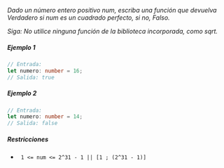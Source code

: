 _Dado un número entero positivo num, escriba una función que devuelva Verdadero si num es un cuadrado perfecto, si no, Falso._

_Siga: No utilice ninguna función de la biblioteca incorporada, como sqrt._

##### Ejemplo 1

```typescript
// Entrada:
let numero: number = 16;
// Salida: true
```

##### Ejemplo 2

```typescript
// Entrada:
let numero: number = 14;
// Salida: false
```

##### Restricciones

- ` 1 <= num <= 2^31 - 1 || [1 ; (2^31 - 1)]`

